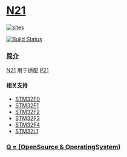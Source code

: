 ﻿# [N21](https://github.com/OS-Q/N21)

[![sites](http://182.61.61.133/link/resources/OSQ.png)](http://www.OS-Q.com)

[![Build Status](https://github.com/OS-Q/N21/workflows/N21/badge.svg)](https://github.com/OS-Q/N21/actions)

### [简介](https://github.com/OS-Q/N21/wiki)

[N21](https://github.com/OS-Q/N21) 用于适配 [P21](https://github.com/OS-Q/P21)

#### 相关支持

* [STM32F0](https://my.st.com/content/my_st_com/en/products/embedded-software/mcu-mpu-embedded-software/stm32-embedded-software/stm32-standard-peripheral-libraries/stsw-stm32048.html)
* [STM32F1](https://my.st.com/content/my_st_com/en/products/embedded-software/mcu-mpu-embedded-software/stm32-embedded-software/stm32-standard-peripheral-libraries/stsw-stm32054.html)
* [STM32F2](https://my.st.com/content/my_st_com/en/products/embedded-software/mcu-mpu-embedded-software/stm32-embedded-software/stm32-standard-peripheral-libraries/stsw-stm32062.html)
* [STM32F3](https://my.st.com/content/my_st_com/en/products/embedded-software/mcu-mpu-embedded-software/stm32-embedded-software/stm32-standard-peripheral-libraries/stsw-stm32115.html)
* [STM32F4](https://my.st.com/content/my_st_com/en/products/embedded-software/mcu-mpu-embedded-software/stm32-embedded-software/stm32-standard-peripheral-libraries/stsw-stm32065.html)
* [STM32L1](https://my.st.com/content/my_st_com/en/products/embedded-software/mcu-mpu-embedded-software/stm32-embedded-software/stm32-standard-peripheral-libraries/stsw-stm32077.html)

### [Q = (OpenSource & OperatingSystem) ](http://www.OS-Q.com)
